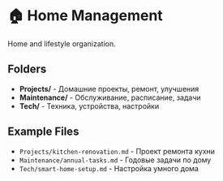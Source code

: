 # 🏠 Home Management

Home and lifestyle organization.

## Folders

- **Projects/** - Домашние проекты, ремонт, улучшения
- **Maintenance/** - Обслуживание, расписание, задачи
- **Tech/** - Техника, устройства, настройки

## Example Files

- `Projects/kitchen-renovation.md` - Проект ремонта кухни
- `Maintenance/annual-tasks.md` - Годовые задачи по дому
- `Tech/smart-home-setup.md` - Настройка умного дома 